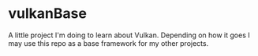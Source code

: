 ﻿# vulkanBase
A little project I'm doing to learn about Vulkan. Depending on how it goes I may use this repo as a base framework for my other projects.
